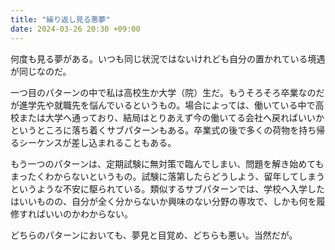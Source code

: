 ```yaml
---
title: "繰り返し見る悪夢"
date: 2024-03-26 20:30 +09:00
---
```


何度も見る夢がある。いつも同じ状況ではないけれども自分の置かれている境遇が同じなのだ。

一つ目のパターンの中で私は高校生か大学（院）生だ。もうそろそろ卒業なのだが進学先や就職先を悩んでいるというもの。場合によっては、働いている中で高校または大学へ通っており、結局はとりあえず今の働いてる会社へ戻ればいいかというところに落ち着くサブパターンもある。卒業式の後で多くの荷物を持ち帰るシーケンスが差し込まれることもある。

もう一つのパターンは、定期試験に無対策で臨んでしまい、問題を解き始めてもまったくわからないというもの。試験に落第したらどうしよう、留年してしまうというような不安に駆られている。類似するサブパターンでは、学校へ入学したはいいものの、自分が全く分からないか興味のない分野の専攻で、しかも何を履修すればいいのかわからない。

どちらのパターンにおいても、夢見と目覚め、どちらも悪い。当然だが。
